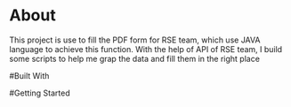 # About
This project is use to fill the PDF form for RSE team, which use JAVA language to achieve this function. With the help of API of RSE team, I build some scripts to help me grap the data and fill them in the right place

#Built With

#Getting Started
